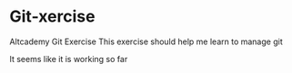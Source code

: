 # Git-xercise
Altcademy Git Exercise
This exercise should help me learn to manage git

It seems like it is working so far